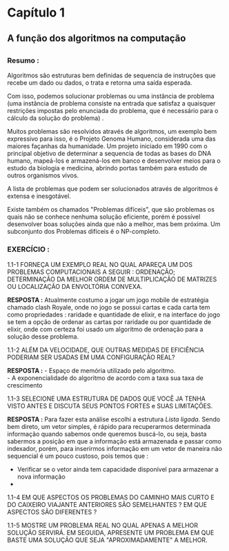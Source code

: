 <h1>Capítulo 1</h1>

<h2>A função dos algoritmos na computação<h2/>

<h3>Resumo :</h3>

Algoritmos são estruturas bem definidas de sequencia de instruções que recebe um dado ou dados,
 o trata e retorna uma saída esperada.

 Com isso, podemos solucionar problemas ou uma instância de problema (uma instância de problema consiste na entrada
 que satisfaz a quaisquer restrições impostas pelo enunciada do problema, que é necessário para o cálculo
 da solução do problema) .

 Muitos problemas são resolvidos através de algoritmos, um exemplo bem expressivo para isso,
 é o Projeto Genoma Humano, considerada uma das maiores façanhas da humanidade.
 Um projeto iniciado em 1990 com o principal objetivo de determinar a sequencia de todas as
 bases do DNA humano, mapeá-los e armazená-los em banco e desenvolver meios para o estudo da biologia
 e medicina, abrindo portas também para estudo de outros organismos vivos.

 A lista de problemas que podem ser solucionados através de algoritmos é extensa e inesgotável.

 Existe também os chamados "Problemas difíceis", que são problemas os quais não se conhece nenhuma
 solução eficiente, porém é possível desenvolver boas soluções ainda que não a melhor, mas bem próxima.
 Um subconjunto dos Problemas difíceis é o NP-completo.


<h3>EXERCÍCIO :</h3>

 1.1-1 FORNEÇA UM EXEMPLO REAL NO QUAL APAREÇA UM DOS PROBLEMAS COMPUTACIONAIS A SEGUIR : ORDENAÇÃO; DETERMINAÇÃO DA MELHOR ORDEM DE MULTIPLICAÇÃO DE MATRIZES OU LOCALIZAÇÃO DA ENVOLTÓRIA CONVEXA.

<b>RESPOSTA :</b> Atualmente costumo a jogar um jogo mobile de estratégia chamado clash Royale,  onde no jogo se possui cartas e cada carta tem como propriedades : raridade e quantidade de elixir, e na interface do jogo se tem a opção de ordenar as cartas por raridade ou por quantidade de elixir, onde com certeza foi usado um algoritmo de ordenação para a solução desse problema.



 1.1-2 ALÉM DA VELOCIDADE, QUE OUTRAS MEDIDAS DE EFICIÊNCIA PODERIAM SER USADAS EM UMA CONFIGURAÇÃO REAL?

<b>RESPOSTA :</b> - Espaço de memória utilizado pelo algoritmo.<br>
           - A exponencialidade do algoritmo de acordo com a taxa sua taxa de   crescimento

 1.1-3 SELECIONE UMA ESTRUTURA DE DADOS QUE VOCÊ JA TENHA VISTO ANTES E DISCUTA SEUS PONTOS FORTES e SUAS LIMITAÇÕES.

**RESPOSTA :** Para fazer esta análise escolhi a estrutura *Lista ligada*.
Sendo bem direto, um vetor simples, é rápido para recuperarmos determinada informação quando sabemos onde queremos buscá-lo, ou seja, basta sabermos a posição em que a informação está armazenada e passar como indexador, porém, para inserirmos informação em um vetor de maneira não sequencial é um pouco custoso, pois temos que : <br>
- Verificar se o vetor ainda tem capacidade disponível para armazenar a nova informação<br>
- 

 1.1-4 EM QUE ASPECTOS OS PROBLEMAS DO CAMINHO MAIS CURTO E DO CAIXEIRO VIAJANTE ANTERIORES SÃO SEMELHANTES ? EM QUE ASPECTOS SÃO DIFERENTES ?


 1.1-5 MOSTRE UM PROBLEMA REAL NO QUAL APENAS A MELHOR SOLUÇÃO SERVIRÁ. EM SEGUIDA, APRESENTE UM PROBLEMA EM QUE BASTE UMA SOLUÇÃO QUE SEJA "APROXIMADAMENTE" A MELHOR.
